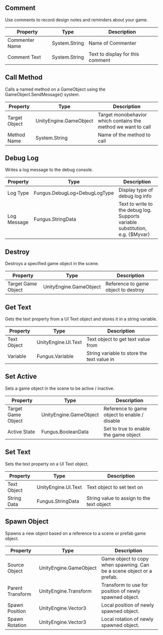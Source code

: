 ## Comment
Use comments to record design notes and reminders about your game.

Property | Type | Description
 --- | --- | ---
Commenter Name | System.String | Name of Commenter
Comment Text | System.String | Text to display for this comment

## Call Method
Calls a named method on a GameObject using the GameObject.SendMessage() system.

Property | Type | Description
 --- | --- | ---
Target Object | UnityEngine.GameObject | Target monobehavior which contains the method we want to call
Method Name | System.String | Name of the method to call

## Debug Log
Writes a log message to the debug console.

Property | Type | Description
 --- | --- | ---
Log Type | Fungus.DebugLog+DebugLogType | Display type of debug log info
Log Message | Fungus.StringData | Text to write to the debug log. Supports variable substitution, e.g. {$Myvar}

## Destroy
Destroys a specified game object in the scene.

Property | Type | Description
 --- | --- | ---
Target Game Object | UnityEngine.GameObject | Reference to game object to destroy

## Get Text
Gets the text property from a UI Text object and stores it in a string variable.

Property | Type | Description
 --- | --- | ---
Text Object | UnityEngine.UI.Text | Text object to get text value from
Variable | Fungus.Variable | String variable to store the text value in

## Set Active
Sets a game object in the scene to be active / inactive.

Property | Type | Description
 --- | --- | ---
Target Game Object | UnityEngine.GameObject | Reference to game object to enable / disable
Active State | Fungus.BooleanData | Set to true to enable the game object

## Set Text
Sets the text property on a UI Text object.

Property | Type | Description
 --- | --- | ---
Text Object | UnityEngine.UI.Text | Text object to set text on
String Data | Fungus.StringData | String value to assign to the text object

## Spawn Object
Spawns a new object based on a reference to a scene or prefab game object.

Property | Type | Description
 --- | --- | ---
Source Object | UnityEngine.GameObject | Game object to copy when spawning. Can be a scene object or a prefab.
Parent Transform | UnityEngine.Transform | Transform to use for position of newly spawned object.
Spawn Position | UnityEngine.Vector3 | Local position of newly spawned object.
Spawn Rotation | UnityEngine.Vector3 | Local rotation of newly spawned object.

